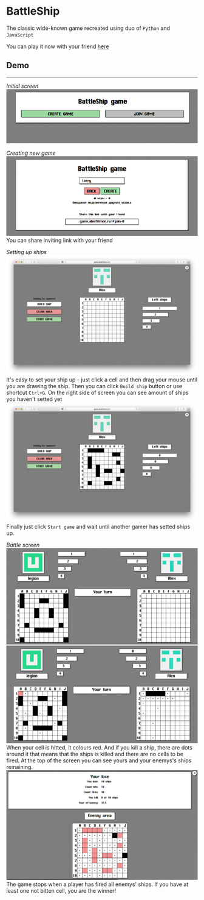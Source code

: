 # BattleShip
The classic wide-known game recreated using duo of `Python` and `JavaScript`

You can play it now with your friend [here](http://game.alexfilimon.ru/) 

## Demo
---
_Initial screen_
![](imgs/20180415-110433.png)

_Creating new game_
![](imgs/20180415-110654.png)
You can share inviting link with your friend

_Setting up ships_
![](imgs/20180415-112528.png)
It's easy to set your ship up - just click a cell and then drag your mouse until you are drawing the ship. Then you can click `Build ship` button or use shortcut `Ctrl+G`.
On the right side of screen you can see amount of ships you haven't setted yet
![](imgs/20180415-112543.png)
Finally just click `Start game` and wait until another gamer has  setted ships up.

_Battle screen_
![](imgs/20180415-112617.png)
![](imgs/20180415-112640.png)
When your cell is hitted, it colours red. 
And if you kill a ship, there are dots around it that means that the ships is killed and there are no cells to be fired.
At the top of the screen you can see yours and your enemys's ships remaining.
![](imgs/20180415-112909.png)
The game stops when a player  has fired all enemys' ships. 
If you have at least one not bitten cell, you are the winner!